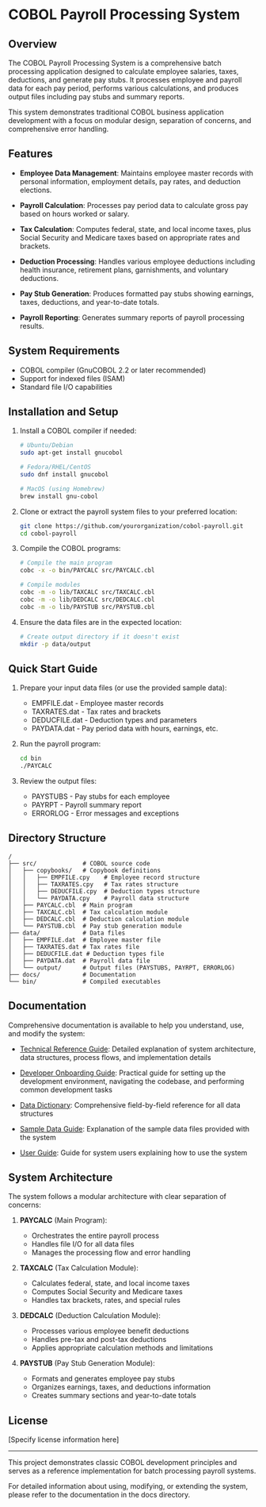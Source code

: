 # COBOL Payroll Processing System

## Overview

The COBOL Payroll Processing System is a comprehensive batch processing application designed to calculate employee salaries, taxes, deductions, and generate pay stubs. It processes employee and payroll data for each pay period, performs various calculations, and produces output files including pay stubs and summary reports.

This system demonstrates traditional COBOL business application development with a focus on modular design, separation of concerns, and comprehensive error handling.

## Features

- **Employee Data Management**: Maintains employee master records with personal information, employment details, pay rates, and deduction elections.

- **Payroll Calculation**: Processes pay period data to calculate gross pay based on hours worked or salary.

- **Tax Calculation**: Computes federal, state, and local income taxes, plus Social Security and Medicare taxes based on appropriate rates and brackets.

- **Deduction Processing**: Handles various employee deductions including health insurance, retirement plans, garnishments, and voluntary deductions.

- **Pay Stub Generation**: Produces formatted pay stubs showing earnings, taxes, deductions, and year-to-date totals.

- **Payroll Reporting**: Generates summary reports of payroll processing results.

## System Requirements

- COBOL compiler (GnuCOBOL 2.2 or later recommended)
- Support for indexed files (ISAM)
- Standard file I/O capabilities

## Installation and Setup

1. Install a COBOL compiler if needed:
   ```bash
   # Ubuntu/Debian
   sudo apt-get install gnucobol
   
   # Fedora/RHEL/CentOS
   sudo dnf install gnucobol
   
   # MacOS (using Homebrew)
   brew install gnu-cobol
   ```

2. Clone or extract the payroll system files to your preferred location:
   ```bash
   git clone https://github.com/yourorganization/cobol-payroll.git
   cd cobol-payroll
   ```

3. Compile the COBOL programs:
   ```bash
   # Compile the main program
   cobc -x -o bin/PAYCALC src/PAYCALC.cbl
   
   # Compile modules
   cobc -m -o lib/TAXCALC src/TAXCALC.cbl
   cobc -m -o lib/DEDCALC src/DEDCALC.cbl
   cobc -m -o lib/PAYSTUB src/PAYSTUB.cbl
   ```

4. Ensure the data files are in the expected location:
   ```bash
   # Create output directory if it doesn't exist
   mkdir -p data/output
   ```

## Quick Start Guide

1. Prepare your input data files (or use the provided sample data):
   - EMPFILE.dat - Employee master records
   - TAXRATES.dat - Tax rates and brackets
   - DEDUCFILE.dat - Deduction types and parameters
   - PAYDATA.dat - Pay period data with hours, earnings, etc.

2. Run the payroll program:
   ```bash
   cd bin
   ./PAYCALC
   ```

3. Review the output files:
   - PAYSTUBS - Pay stubs for each employee
   - PAYRPT - Payroll summary report
   - ERRORLOG - Error messages and exceptions

## Directory Structure

```
/
├── src/             # COBOL source code
│   ├── copybooks/   # Copybook definitions
│   │   ├── EMPFILE.cpy    # Employee record structure
│   │   ├── TAXRATES.cpy   # Tax rates structure
│   │   ├── DEDUCFILE.cpy  # Deduction types structure
│   │   └── PAYDATA.cpy    # Payroll data structure
│   ├── PAYCALC.cbl  # Main program
│   ├── TAXCALC.cbl  # Tax calculation module
│   ├── DEDCALC.cbl  # Deduction calculation module
│   └── PAYSTUB.cbl  # Pay stub generation module
├── data/            # Data files
│   ├── EMPFILE.dat  # Employee master file
│   ├── TAXRATES.dat # Tax rates file
│   ├── DEDUCFILE.dat # Deduction types file
│   ├── PAYDATA.dat  # Payroll data file
│   └── output/      # Output files (PAYSTUBS, PAYRPT, ERRORLOG)
├── docs/            # Documentation
└── bin/             # Compiled executables
```

## Documentation

Comprehensive documentation is available to help you understand, use, and modify the system:

- [Technical Reference Guide](docs/TECHNICAL-REFERENCE-GUIDE.md): Detailed explanation of system architecture, data structures, process flows, and implementation details

- [Developer Onboarding Guide](docs/DEVELOPER-ONBOARDING-GUIDE.md): Practical guide for setting up the development environment, navigating the codebase, and performing common development tasks

- [Data Dictionary](docs/DATA-DICTIONARY.md): Comprehensive field-by-field reference for all data structures

- [Sample Data Guide](docs/SAMPLE-DATA-GUIDE.md): Explanation of the sample data files provided with the system

- [User Guide](docs/USER-GUIDE.md): Guide for system users explaining how to use the system

## System Architecture

The system follows a modular architecture with clear separation of concerns:

1. **PAYCALC** (Main Program):
   - Orchestrates the entire payroll process
   - Handles file I/O for all data files
   - Manages the processing flow and error handling

2. **TAXCALC** (Tax Calculation Module):
   - Calculates federal, state, and local income taxes
   - Computes Social Security and Medicare taxes
   - Handles tax brackets, rates, and special rules

3. **DEDCALC** (Deduction Calculation Module):
   - Processes various employee benefit deductions
   - Handles pre-tax and post-tax deductions
   - Applies appropriate calculation methods and limitations

4. **PAYSTUB** (Pay Stub Generation Module):
   - Formats and generates employee pay stubs
   - Organizes earnings, taxes, and deductions information
   - Creates summary sections and year-to-date totals

## License

[Specify license information here]

---

This project demonstrates classic COBOL development principles and serves as a reference implementation for batch processing payroll systems.

For detailed information about using, modifying, or extending the system, please refer to the documentation in the docs directory.